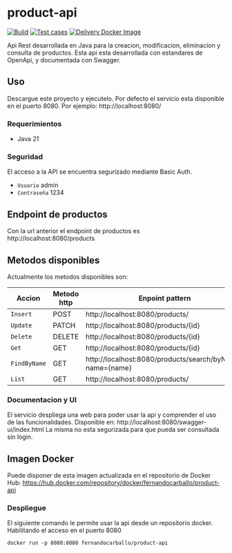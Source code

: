 # product-api

[![Build](https://github.com/fernandocarballo/product-api/actions/workflows/build.yml/badge.svg)](https://github.com/fernandocarballo/product-api/actions/workflows/build.yml)
[![Test cases](https://github.com/fernandocarballo/product-api/actions/workflows/test.yml/badge.svg)](https://github.com/fernandocarballo/product-api/actions/workflows/test.yml)
[![Delivery Docker Image](https://github.com/fernandocarballo/product-api/actions/workflows/delivery.yml/badge.svg)](https://github.com/fernandocarballo/product-api/actions/workflows/delivery.yml)

Api Rest desarrollada en Java para la creacion, modificacion, eliminacion y consulta de productos.
Esta api esta desarrollada con estandares de OpenApi, y documentada con Swagger.



## Uso
Descargue este proyecto y ejecutelo. Por defecto el servicio esta disponible en el puerto 8080.
Por ejemplo: http://localhost:8080/
### Requerimientos
- Java 21

### Seguridad
El acceso a la API se encuentra segurizado mediante Basic Auth.
- `Usuario` admin
- `Contraseña` 1234

## Endpoint de productos
Con la url anterior el endpoint de productos es http://localhost:8080/products

## Metodos disponibles
Actualmente los metodos disponibles son:

| Accion | Metodo http | Enpoint pattern |
|-|-|-|
| `Insert` | POST | http://localhost:8080/products/ |
| `Update` | PATCH | http://localhost:8080/products/{id} |
| `Delete` | DELETE | http://localhost:8080/products/{id} |
| `Get` | GET | http://localhost:8080/products/{id} |
| `FindByName` | GET | http://localhost:8080/products/search/byName?name={name} |
| `List` | GET | http://localhost:8080/products/ |

### Documentacion y UI
El servicio despliega una web para poder usar la api y comprender el uso de las funcionalidades. 
Disponible en: http://localhost:8080/swagger-ui/index.html
La misma no esta segurizada para que pueda ser consultada sin login.

## Imagen Docker
Puede disponer de esta imagen actualizada en el repositorio de Docker Hub: https://hub.docker.com/repository/docker/fernandocarballo/product-api

### Despliegue
El siguiente comando le permite usar la api desde un repositorio docker. Habilitando el acceso en el puerto 8080
```
docker run -p 8080:8080 fernandocarballo/product-api
```
